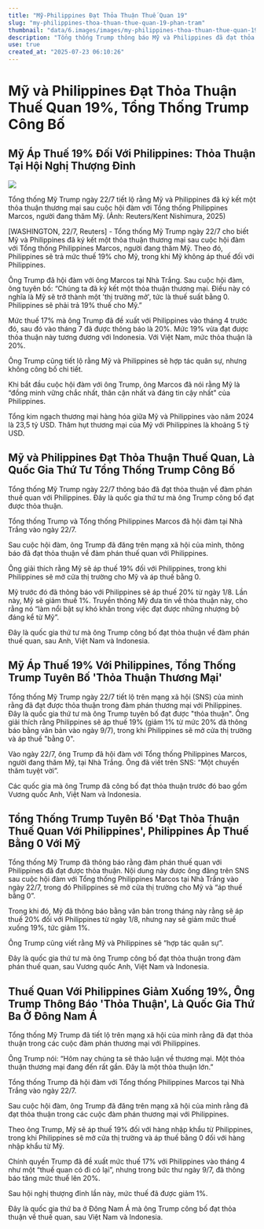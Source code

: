 ```yaml
---
title: "Mỹ-Philippines Đạt Thỏa Thuận Thuế Quan 19"
slug: "my-philippines-thoa-thuan-thue-quan-19-phan-tram"
thumbnail: "data/6.images/images/my-philippines-thoa-thuan-thue-quan-19-phan-tram.webp"
description: "Tổng thống Trump thông báo Mỹ và Philippines đã đạt thỏa thuận thương mại, trong đó Philippines áp thuế 19 lên hàng hóa Mỹ và Mỹ mở cửa thị trường. Đây là thỏa thuận thuế quan thứ tư được ông Trump công bố."
use: true
created_at: "2025-07-23 06:10:26"
---
```


# Mỹ và Philippines Đạt Thỏa Thuận Thuế Quan 19%, Tổng Thống Trump Công Bố

## Mỹ Áp Thuế 19% Đối Với Philippines: Thỏa Thuận Tại Hội Nghị Thượng Đỉnh

![](/images/20250723-00000009-reut-000-2-view.webp)

Tổng thống Mỹ Trump ngày 22/7 tiết lộ rằng Mỹ và Philippines đã ký kết một thỏa thuận thương mại sau cuộc hội đàm với Tổng thống Philippines Marcos, người đang thăm Mỹ. (Ảnh: Reuters/Kent Nishimura, 2025)

[WASHINGTON, 22/7, Reuters] - Tổng thống Mỹ Trump ngày 22/7 cho biết Mỹ và Philippines đã ký kết một thỏa thuận thương mại sau cuộc hội đàm với Tổng thống Philippines Marcos, người đang thăm Mỹ. Theo đó, Philippines sẽ trả mức thuế 19% cho Mỹ, trong khi Mỹ không áp thuế đối với Philippines.

Ông Trump đã hội đàm với ông Marcos tại Nhà Trắng. Sau cuộc hội đàm, ông tuyên bố: “Chúng ta đã ký kết một thỏa thuận thương mại. Điều này có nghĩa là Mỹ sẽ trở thành một 'thị trường mở', tức là thuế suất bằng 0. Philippines sẽ phải trả 19% thuế cho Mỹ.”

Mức thuế 17% mà ông Trump đã đề xuất với Philippines vào tháng 4 trước đó, sau đó vào tháng 7 đã được thông báo là 20%. Mức 19% vừa đạt được thỏa thuận này tương đương với Indonesia. Với Việt Nam, mức thỏa thuận là 20%.

Ông Trump cũng tiết lộ rằng Mỹ và Philippines sẽ hợp tác quân sự, nhưng không công bố chi tiết.

Khi bắt đầu cuộc hội đàm với ông Trump, ông Marcos đã nói rằng Mỹ là “đồng minh vững chắc nhất, thân cận nhất và đáng tin cậy nhất” của Philippines.

Tổng kim ngạch thương mại hàng hóa giữa Mỹ và Philippines vào năm 2024 là 23,5 tỷ USD. Thâm hụt thương mại của Mỹ với Philippines là khoảng 5 tỷ USD.

## Mỹ và Philippines Đạt Thỏa Thuận Thuế Quan, Là Quốc Gia Thứ Tư Tổng Thống Trump Công Bố

Tổng thống Mỹ Trump ngày 22/7 thông báo đã đạt thỏa thuận về đàm phán thuế quan với Philippines. Đây là quốc gia thứ tư mà ông Trump công bố đạt được thỏa thuận.

Tổng thống Trump và Tổng thống Philippines Marcos đã hội đàm tại Nhà Trắng vào ngày 22/7.

Sau cuộc hội đàm, ông Trump đã đăng trên mạng xã hội của mình, thông báo đã đạt thỏa thuận về đàm phán thuế quan với Philippines.

Ông giải thích rằng Mỹ sẽ áp thuế 19% đối với Philippines, trong khi Philippines sẽ mở cửa thị trường cho Mỹ và áp thuế bằng 0.

Mỹ trước đó đã thông báo với Philippines sẽ áp thuế 20% từ ngày 1/8. Lần này, Mỹ sẽ giảm thuế 1%. Truyền thông Mỹ đưa tin về thỏa thuận này, cho rằng nó “làm nổi bật sự khó khăn trong việc đạt được những nhượng bộ đáng kể từ Mỹ”.

Đây là quốc gia thứ tư mà ông Trump công bố đạt thỏa thuận về đàm phán thuế quan, sau Anh, Việt Nam và Indonesia.

## Mỹ Áp Thuế 19% Với Philippines, Tổng Thống Trump Tuyên Bố 'Thỏa Thuận Thương Mại'

Tổng thống Mỹ Trump ngày 22/7 tiết lộ trên mạng xã hội (SNS) của mình rằng đã đạt được thỏa thuận trong đàm phán thương mại với Philippines. Đây là quốc gia thứ tư mà ông Trump tuyên bố đạt được "thỏa thuận". Ông giải thích rằng Philippines sẽ áp thuế 19% (giảm 1% từ mức 20% đã thông báo bằng văn bản vào ngày 9/7), trong khi Philippines sẽ mở cửa thị trường và áp thuế "bằng 0".

Vào ngày 22/7, ông Trump đã hội đàm với Tổng thống Philippines Marcos, người đang thăm Mỹ, tại Nhà Trắng. Ông đã viết trên SNS: “Một chuyến thăm tuyệt vời”.

Các quốc gia mà ông Trump đã công bố đạt thỏa thuận trước đó bao gồm Vương quốc Anh, Việt Nam và Indonesia.

## Tổng Thống Trump Tuyên Bố 'Đạt Thỏa Thuận Thuế Quan Với Philippines', Philippines Áp Thuế Bằng 0 Với Mỹ

Tổng thống Mỹ Trump đã thông báo rằng đàm phán thuế quan với Philippines đã đạt được thỏa thuận. Nội dung này được ông đăng trên SNS sau cuộc hội đàm với Tổng thống Philippines Marcos tại Nhà Trắng vào ngày 22/7, trong đó Philippines sẽ mở cửa thị trường cho Mỹ và “áp thuế bằng 0”.

Trong khi đó, Mỹ đã thông báo bằng văn bản trong tháng này rằng sẽ áp thuế 20% đối với Philippines từ ngày 1/8, nhưng nay sẽ giảm mức thuế xuống 19%, tức giảm 1%.

Ông Trump cũng viết rằng Mỹ và Philippines sẽ “hợp tác quân sự”.

Đây là quốc gia thứ tư mà ông Trump công bố đạt thỏa thuận trong đàm phán thuế quan, sau Vương quốc Anh, Việt Nam và Indonesia.

## Thuế Quan Với Philippines Giảm Xuống 19%, Ông Trump Thông Báo 'Thỏa Thuận', Là Quốc Gia Thứ Ba Ở Đông Nam Á

Tổng thống Mỹ Trump đã tiết lộ trên mạng xã hội của mình rằng đã đạt thỏa thuận trong các cuộc đàm phán thương mại với Philippines.

Ông Trump nói: “Hôm nay chúng ta sẽ thảo luận về thương mại. Một thỏa thuận thương mại đang đến rất gần. Đây là một thỏa thuận lớn.”

Tổng thống Trump đã hội đàm với Tổng thống Philippines Marcos tại Nhà Trắng vào ngày 22/7.

Sau cuộc hội đàm, ông Trump đã đăng trên mạng xã hội của mình rằng đã đạt thỏa thuận trong các cuộc đàm phán thương mại với Philippines.

Theo ông Trump, Mỹ sẽ áp thuế 19% đối với hàng nhập khẩu từ Philippines, trong khi Philippines sẽ mở cửa thị trường và áp thuế bằng 0 đối với hàng nhập khẩu từ Mỹ.

Chính quyền Trump đã đề xuất mức thuế 17% với Philippines vào tháng 4 như một “thuế quan có đi có lại”, nhưng trong bức thư ngày 9/7, đã thông báo tăng mức thuế lên 20%.

Sau hội nghị thượng đỉnh lần này, mức thuế đã được giảm 1%.

Đây là quốc gia thứ ba ở Đông Nam Á mà ông Trump công bố đạt thỏa thuận về thuế quan, sau Việt Nam và Indonesia.